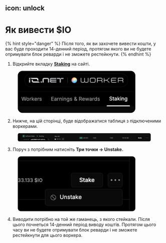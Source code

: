 icon: unlock
---

# Як вивести $IO

{% hint style="danger" %}
Після того, як ви захочете вивести кошти, у вас буде проходити 14-денний період, протягом якого ви не будете отримувати блок реварди і не зможете рестейкнути.
{% endhint %}

1. Відкрийте вкладку [**Staking**](https://worker.io.net/worker/integrated-staking) на сайті.

<figure><img src=".gitbook/assets/st1 (1).png" alt="" width="375"><figcaption></figcaption></figure>

2. Нижче, на цій сторінці, буде відображатися таблиця з підключеними воркерами.&#x20;

<figure><img src=".gitbook/assets/unstake (1).png" alt=""><figcaption></figcaption></figure>

3. Поруч з потрібним натисніть **Три точки → Unstake.**

<figure><img src=".gitbook/assets/unstake2.png" alt="" width="375"><figcaption></figcaption></figure>

4. Виводити потрібно на той же гаманець, з якого стейкали. Після цього почнеться 14-денний період виводу коштів. Протягом цього часу ви не будете отримувати блок реварди і не зможете рестейкнути для цього воркера.
